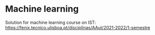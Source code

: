 # Machine learning

Solution for machine learning course on IST: https://fenix.tecnico.ulisboa.pt/disciplinas/AAut/2021-2022/1-semestre
